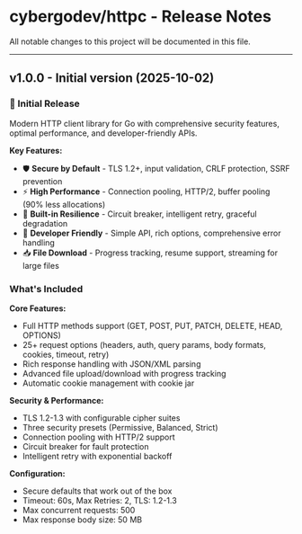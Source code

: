 # cybergodev/httpc - Release Notes

All notable changes to this project will be documented in this file.

---

## v1.0.0 - Initial version (2025-10-02)

### 🎉 Initial Release

Modern HTTP client library for Go with comprehensive security features, optimal performance, and developer-friendly APIs.

**Key Features:**
- 🛡️ **Secure by Default** - TLS 1.2+, input validation, CRLF protection, SSRF prevention
- ⚡ **High Performance** - Connection pooling, HTTP/2, buffer pooling (90% less allocations)
- 🔄 **Built-in Resilience** - Circuit breaker, intelligent retry, graceful degradation
- 🎯 **Developer Friendly** - Simple API, rich options, comprehensive error handling
- 📥 **File Download** - Progress tracking, resume support, streaming for large files

### What's Included

**Core Features:**
- Full HTTP methods support (GET, POST, PUT, PATCH, DELETE, HEAD, OPTIONS)
- 25+ request options (headers, auth, query params, body formats, cookies, timeout, retry)
- Rich response handling with JSON/XML parsing
- Advanced file upload/download with progress tracking
- Automatic cookie management with cookie jar

**Security & Performance:**
- TLS 1.2-1.3 with configurable cipher suites
- Three security presets (Permissive, Balanced, Strict)
- Connection pooling with HTTP/2 support
- Circuit breaker for fault protection
- Intelligent retry with exponential backoff

**Configuration:**
- Secure defaults that work out of the box
- Timeout: 60s, Max Retries: 2, TLS: 1.2-1.3
- Max concurrent requests: 500
- Max response body size: 50 MB

